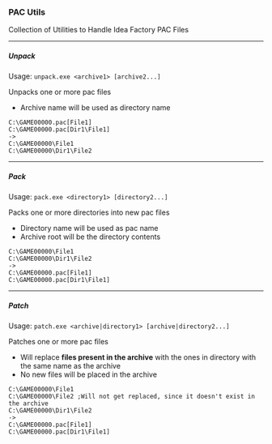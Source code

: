 ### PAC Utils
Collection of Utilities to Handle Idea Factory PAC Files

---
##### Unpack
Usage: `unpack.exe <archive1> [archive2...]`

Unpacks one or more pac files 
* Archive name will be used as directory name

```
C:\GAME00000.pac[File1]
C:\GAME00000.pac[Dir1\File1]
->
C:\GAME00000\File1
C:\GAME00000\Dir1\File2
```

---
##### Pack
Usage: `pack.exe <directory1> [directory2...]`

Packs one or more directories into new pac files
* Directory name will be used as pac name
* Archive root will be the directory contents

```
C:\GAME00000\File1
C:\GAME00000\Dir1\File2
->
C:\GAME00000.pac[File1]
C:\GAME00000.pac[Dir1\File1]
```

---
##### Patch
Usage: `patch.exe <archive|directory1> [archive|directory2...]`

Patches one or more pac files
* Will replace **files present in the archive** with the ones in directory with the same name as the archive
* No new files will be placed in the archive

```
C:\GAME00000\File1
C:\GAME00000\File2 ;Will not get replaced, since it doesn't exist in the archive
C:\GAME00000\Dir1\File2
->
C:\GAME00000.pac[File1]
C:\GAME00000.pac[Dir1\File1]
```